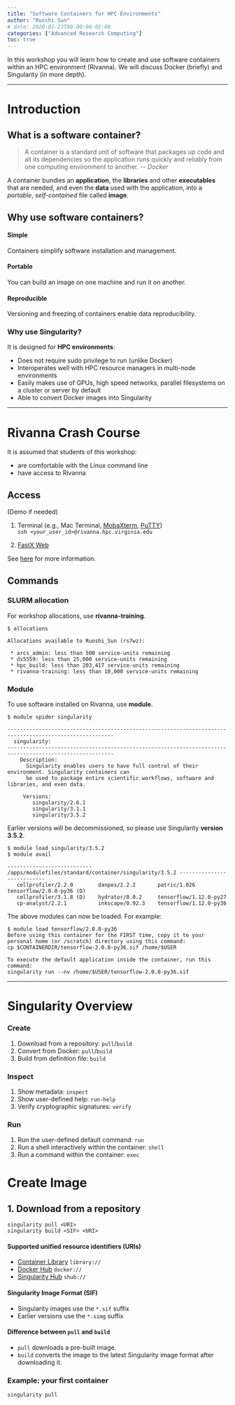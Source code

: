 ```yaml
---
title: "Software Containers for HPC Environments"
author: "Ruoshi Sun"
# date: 2020-01-22T00:00:00-05:00
categories: ["Advanced Research Computing"]
toc: true
---
```


<p class="lead">In this workshop you will learn how to create and use software containers within an HPC environment (Rivanna). We will discuss Docker (briefly) and Singularity (in more depth).</p>

---
# Introduction
## What is a software container?

> A container is a standard unit of software that packages up code and all its dependencies so the application runs quickly and reliably from one computing environment to another. -- <cite>Docker</cite>

A container bundles an **application**, the **libraries** and other **executables** that are needed, and even the **data** used with the application, into a *portable*, *self-contained* file called **image**.

## Why use software containers?
#### **Simple**
Containers simplify software installation and management.
#### **Portable** 
You can build an image on one machine and run it on another.
#### **Reproducible** 
Versioning and freezing of containers enable data reproducibility.

### Why use Singularity?
It is designed for **HPC environments**:

- Does not require sudo privilege to run (unlike Docker)
- Interoperates well with HPC resource managers in multi-node environments
- Easily makes use of GPUs, high speed networks, parallel filesystems on a cluster or server by default
- Able to convert Docker images into Singularity

---
# Rivanna Crash Course
It is assumed that students of this workshop:

- are comfortable with the Linux command line
- have access to Rivanna

## Access
(Demo if needed)

1. Terminal (e.g., Mac Terminal, [MobaXterm](https://mobaxterm.mobatek.net/download-home-edition.html), [PuTTY](https://www.chiark.greenend.org.uk/~sgtatham/putty/))<br/>```ssh <your_user_id>@rivanna.hpc.virginia.edu```

2. [FastX Web](https://rivanna-portal.hpc.virginia.edu)

See [here](https://www.rc.virginia.edu/userinfo/rivanna/login/) for more information.

## Commands

### SLURM allocation
For workshop allocations, use **rivanna-training**.

```
$ allocations

Allocations available to Ruoshi_Sun (rs7wz):

 * arcs_admin: less than 500 service-units remaining
 * ds5559: less than 25,000 service-units remaining
 * hpc_build: less than 203,417 service-units remaining
 * rivanna-training: less than 10,000 service-units remaining
```

### Module
To use software installed on Rivanna, use **module**.
```
$ module spider singularity

--------------------------------------------------------------------------------------------------------
  singularity:
--------------------------------------------------------------------------------------------------------
    Description:
      Singularity enables users to have full control of their environment. Singularity containers can
      be used to package entire scientific workflows, software and libraries, and even data.

     Versions:
        singularity/2.6.1
        singularity/3.1.1
        singularity/3.5.2
```

Earlier versions will be decommissioned, so please use Singularity **version 3.5.2**.
```
$ module load singularity/3.5.2
$ module avail

--------------------------- /apps/modulefiles/standard/container/singularity/3.5.2 ---------------------------
   cellprofiler/2.2.0        danpos/2.2.2       patric/1.026              tensorflow/2.0.0-py36 (D)
   cellprofiler/3.1.8 (D)    hydrator/0.0.2     tensorflow/1.12.0-py27
   cp-analyst/2.2.1          inkscape/0.92.3    tensorflow/1.12.0-py36
```

The above modules can now be loaded. For example:
```
$ module load tensorflow/2.0.0-py36 
Before using this container for the FIRST time, copy it to your personal home (or /scratch) directory using this command:
cp $CONTAINERDIR/tensorflow-2.0.0-py36.sif /home/$USER

To execute the default application inside the container, run this command:
singularity run --nv /home/$USER/tensorflow-2.0.0-py36.sif
```

---
# Singularity Overview

### Create
1. Download from a repository: `pull`/`build`
2. Convert from Docker: `pull`/`build`
3. Build from definition file: `build`

### Inspect
1. Show metadata: `inspect`
2. Show user-defined help: `run-help`
3. Verify cryptographic signatures: `verify` 

### Run
1. Run the user-defined default command: `run`
2. Run a shell interactively within the container: `shell`
3. Run a command within the container: `exec`

# Create Image

## 1. Download from a repository

```
singularity pull <URI>
singularity build <SIF> <URI>
```

#### Supported unified resource identifiers (URIs)

- [Container Library](https://cloud.sylabs.io/library) `library://`
- [Docker Hub](https://hub.docker.com) `docker://`
- [Singularity Hub](https://singularity-hub.org) `shub://`

#### Singularity Image Format (SIF)

- Singularity images use the `*.sif` suffix
- Earlier versions use the `*.simg` suffix

#### Difference between `pull` and `build`

- `pull` downloads a pre-built image.
- `build` converts the image to the latest Singularity image format after downloading it.

### Example: your first container
```
singularity pull 
